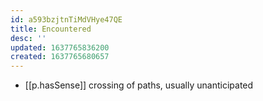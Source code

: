```yaml
---
id: a593bzjtnTiMdVHye47QE
title: Encountered
desc: ''
updated: 1637765836200
created: 1637765680657
---
```




- [[p.hasSense]] crossing of paths, usually unanticipated 
